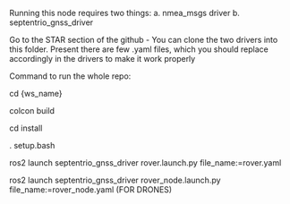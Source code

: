 Running this node requires two things:
a. nmea_msgs driver
b. septentrio_gnss_driver


Go to the STAR section of the github - 
You can clone the two drivers into this folder. 
Present there are few .yaml files, which you should replace accordingly in the drivers to make it work properly


Command to run the whole repo:

cd {ws_name}

colcon build

cd install

. setup.bash

ros2 launch septentrio_gnss_driver rover.launch.py file_name:=rover.yaml

ros2 launch septentrio_gnss_driver rover_node.launch.py file_name:=rover_node.yaml   (FOR DRONES)

